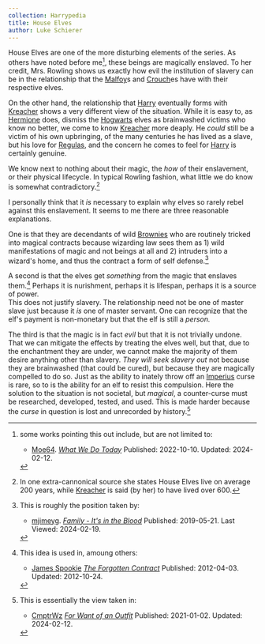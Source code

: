 ```yaml
---
collection: Harrypedia
title: House Elves
author: Luke Schierer
---
```


House Elves are one of the more disturbing elements of the series.  As others have noted before me[^HEaS], these beings are magically enslaved.  To her credit,
Mrs. Rowling shows us exactly how evil the institution of slavery can be in the relationship that the [Malfoy]s and [Crouch]es have with their respective elves.

On the other hand, the relationship that [Harry] eventually forms with [Kreacher] shows a very different view of the situation.  While it is easy to,
as [Hermione] does, dismiss the [Hogwarts] elves as brainwashed victims who know
no better, we come to know [Kreacher] more deaply.  He *could* still be a victim of his own upbringing, of the many centuries he has lived as a slave, but his love for [Regulas], and the concern he comes to feel for [Harry] is certainly genuine.  

We know next to nothing about their magic, the *how* of their enslavement, or their physical lifecycle.  In typical Rowling fashion, what little we do know
is somewhat contradictory.[^240219-2]

I personally think that it *is* necessary to explain why elves so rarely rebel
against this enslavement.  It seems to me there are three reasonable explanations.

One is that they are decendants of wild [Brownies] who are routinely tricked into 
magical contracts because wizarding law sees them as 1) wild manifestations of magic 
and not beings at all and 2) intruders into a wizard's home, and thus the contract a 
form of self defense.[^240219-3]

A second is that the elves get *something* from the magic that enslaves them.[^240220-1]
Perhaps it is nurishment, perhaps it is lifespan, perhaps it is a source of power.  
This does not justify slavery.  The relationship need not be one of master slave just 
because it *is* one of master servant.  One can recognize that the elf's payment is 
non-monetary but that the elf is still a *person.*

The third is that the magic is in fact *evil* but that it is not trivially undone.  That we can mitigate the effects by treating the elves well, but that,
due to the enchantment they are under, we cannot make the majority of them desire anything other than slavery.  *They will seek slavery out* not because
they are brainwashed (that could be cured), but because they are magically
compelled to do so.  Just as the ability to inately throw off an [Imperius]
curse is rare, so to is the ability for an elf to resist this compulsion. 
Here the solution to the situation is not societal, but *magical*, a counter-curse must be researched, developed, tested, and used.  This is made
harder because the *curse* in question is lost and unrecorded by history.[^240219-4]

[^HEaS]: some works pointing this out include, but are not limited to:
    * [Moe64].  _[What We Do Today]_ Published: 2022-10-10. Updated: 2024-02-12.


[^240219-2]: In one extra-cannonical source she states House Elves live on 
   average 200 years, while [Kreacher] is said (by her) to have lived 
   over 600.

[^240220-1]: This idea is used in, amoung others:
    * [James Spookie](https://www.fanfiction.net/u/649126/James-Spookie)
      _[The Forgotten Contract](https://www.fanfiction.net/s/7985543/)_
      Published: 2012-04-03. Updated: 2012-10-24.

[^240219-4]: This is essentially the view taken in:
    * [CmptrWz](https://archiveofourown.org/users/CmptrWz/pseuds/CmptrWz)
      _[For Want of an Outfit](https://archiveofourown.org/works/28507302)_
      Published: 2021-01-02. Updated: 2024-02-12.

[^240219-3]: This is roughly the position taken by: 
    * [mjimeyg](https://www.fanfiction.net/u/1282867/mjimeyg).
      _[Family - It's in the Blood](https://www.fanfiction.net/s/13292346)_
      Published: 2019-05-21. Last Viewed: 2024-02-19.

[Moe64]: https://archiveofourown.org/users/Moe64/pseuds/Moe64

[What We Do Today]: https://archiveofourown.org/works/42289347

[Malfoy]: <../../../people/malfoy/>

[Crouch]: <../../../people/crouch/>

[Harry]: <../../../people/potter/harry_james/>

[Kreacher]: <../../../people/black/kreacher/>

[Hermione]: <../../../people/granger/hermione_jean/>

[Regulas]: <../../../people/black/regulas_arcturus/>

[Brownies]: https://en.wikipedia.org/wiki/Brownie_(folklore)

[Imperius]: <../../magic/spells/imperio/>

[Hogwarts]: <../../../hogwarts/>